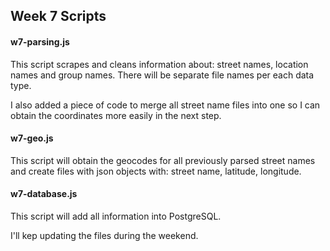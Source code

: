 ## Week 7 Scripts
#### w7-parsing.js

This script scrapes and cleans information about: street names, location names and group names. There will be separate file names per each data type.

I also added a piece of code to merge all street name files into one so I can obtain the coordinates more easily in the next step.

####  w7-geo.js

This script will obtain the geocodes for all previously parsed street names and create files with json objects with: street name, latitude, longitude.

#### w7-database.js

This script will add all information into PostgreSQL.

I'll kep updating the files during the weekend.
